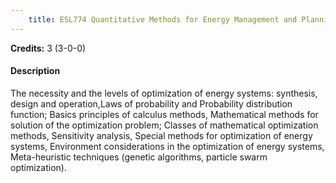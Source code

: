 ```yaml
---
    title: ESL774 Quantitative Methods for Energy Management and Planning
---
```

**Credits:** 3 (3-0-0)



#### Description 
The necessity and the levels of optimization of energy systems: synthesis, design and operation,Laws of probability and Probability distribution function; Basics principles of calculus methods, Mathematical methods for solution of the optimization problem; Classes of mathematical optimization methods, Sensitivity analysis, Special methods for optimization of energy systems, Environment considerations in the optimization of energy systems, Meta-heuristic techniques (genetic algorithms, particle swarm optimization).